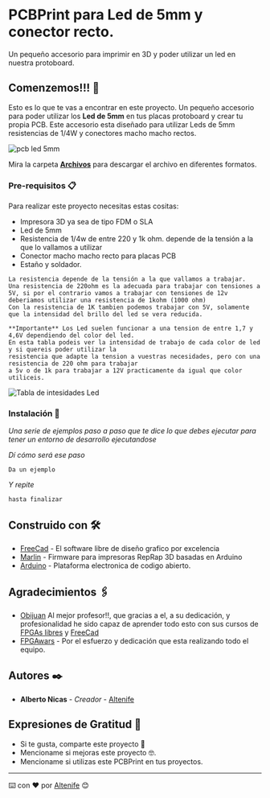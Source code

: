 # PCBPrint para Led de 5mm y conector recto.

Un pequeño accesorio para imprimir en 3D y poder utilizar un led en nuestra protoboard.

## Comenzemos!!! 🚀

Esto es lo que te vas a encontrar en este proyecto. Un pequeño accesorio para poder utilizar los **Led de 5mm** en tus placas protoboard y crear tu propia PCB.
Este accesorio esta diseñado para utilizar Leds de 5mm resistencias de 1/4W y conectores macho macho rectos.


![pcb led 5mm](https://github.com/altenife/PCbPrints/blob/master/PCBPrint_Led_5mm_recto/Imagenes/PCBPrint%20led%205mm%20recto.jpg)


Mira la carpeta [**Archivos**](https://github.com/altenife/PCbPrints/tree/master/PCBPrint_Led_5mm_recto/Archivos) para descargar el archivo en diferentes formatos.


### Pre-requisitos 📋

Para realizar este proyecto necesitas estas cositas:

- Impresora 3D ya sea de tipo FDM o SLA<br/>
- Led de 5mm<br/>
- Resistencia de 1/4w de entre 220 y 1k ohm. depende de la tensión a la que lo vallamos a utilizar<br/>
- Conector macho macho recto para placas PCB<br/>
- Estaño y soldador.


```
La resistencia depende de la tensión a la que vallamos a trabajar.
Una resistencia de 220ohm es la adecuada para trabajar con tensiones a 5V, si por el contrario vamos a trabajar con tensiones de 12v
deberiamos utilizar una resistencia de 1kohm (1000 ohm)
Con la resistencia de 1K tambien podemos trabajar con 5V, solamente que la intensidad del brillo del led se vera reducida.

**Importante** Los Led suelen funcionar a una tension de entre 1,7 y 4,6V dependiendo del color del led.
En esta tabla podeis ver la intensidad de trabajo de cada color de led y si quereis poder utilizar la
resistencia que adapte la tension a vuestras necesidades, pero con una resistencia de 220 ohm para trabajar
a 5v o de 1k para trabajar a 12V practicamente da igual que color utiliceis.

```
![Tabla de intesidades Led](https://github.com/altenife/PCbPrints/blob/master/PCBPrint_Led_5mm_recto/Imagenes/Tensiones%20led.png)

### Instalación 🔧

_Una serie de ejemplos paso a paso que te dice lo que debes ejecutar para tener un entorno de desarrollo ejecutandose_

_Dí cómo será ese paso_

```
Da un ejemplo
```

_Y repite_

```
hasta finalizar
```

## Construido con 🛠️

* [FreeCad](https://github.com/FreeCAD/FreeCAD) - El software libre de diseño grafico por excelencia
* [Marlin](https://github.com/MarlinFirmware/Marlin) - Firmware para impresoras RepRap 3D basadas en Arduino
* [Arduino](https://github.com/arduino/Arduino) - Plataforma electronica de codigo abierto.


## Agradecimientos 🖇️

* [Obijuan](https://github.com/Obijuan) Al mejor profesor!!, que gracias a el, a su dedicación, y profesionalidad he sido capaz de aprender todo esto con sus cursos de [FPGAs libres](https://github.com/Obijuan/digital-electronics-with-open-FPGAs-tutorial/wiki) y [FreeCad](https://github.com/Obijuan/tutoriales-freecad)
* [FPGAwars](https://github.com/FPGAwars) - Por el esfuerzo y dedicación que esta realizando todo el equipo.



## Autores ✒️

* **Alberto Nicas** - *Creador* - [Altenife](https://github.com/altenife)

## Expresiones de Gratitud 🎁

* Si te gusta, comparte este proyecto 📢
* Mencioname si mejoras este proyecto 🤓.
* Mencioname si utilizas este PCBPrint en tus proyectos.


---
⌨️ con ❤️ por [Altenife](https://github.com/altenife) 😊
